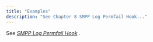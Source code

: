 ```yaml
---
title: "Examples"
description: "See Chapter 8 SMPP Log Permfail Hook..."
---
```


See [*SMPP Log Permfail Hook*](/momentum/mobile/mobile-developer-guide/smpp-log-permfail-hook) .